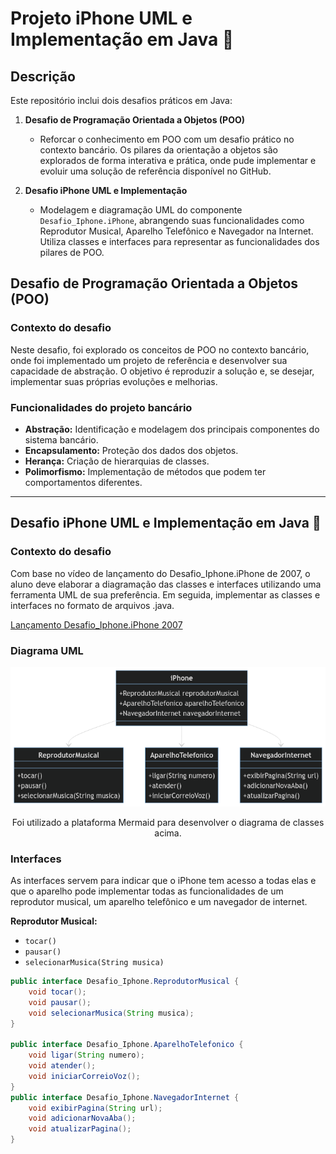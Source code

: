 # Projeto iPhone UML e Implementação em Java 📱

## Descrição

Este repositório inclui dois desafios práticos em Java:

1. **Desafio de Programação Orientada a Objetos (POO)**
    - Reforcar o conhecimento em POO com um desafio prático no contexto bancário. Os pilares da orientação a objetos são explorados de forma interativa e prática, onde pude implementar e evoluir uma solução de referência disponível no GitHub.
    
2. **Desafio iPhone UML e Implementação**
    - Modelagem e diagramação UML do componente `Desafio_Iphone.iPhone`, abrangendo suas funcionalidades como Reprodutor Musical, Aparelho Telefônico e Navegador na Internet. Utiliza classes e interfaces para representar as funcionalidades dos pilares de POO.

## Desafio de Programação Orientada a Objetos (POO)

### Contexto do desafio

Neste desafio, foi explorado os conceitos de POO no contexto bancário, onde foi implementado um projeto de referência e desenvolver sua capacidade de abstração. O objetivo é reproduzir a solução e, se desejar, implementar suas próprias evoluções e melhorias.

### Funcionalidades do projeto bancário

- **Abstração:** Identificação e modelagem dos principais componentes do sistema bancário.
- **Encapsulamento:** Proteção dos dados dos objetos.
- **Herança:** Criação de hierarquias de classes.
- **Polimorfismo:** Implementação de métodos que podem ter comportamentos diferentes.

---

## Desafio iPhone UML e Implementação em Java 📱

### Contexto do desafio

Com base no vídeo de lançamento do Desafio_Iphone.iPhone de 2007, o aluno deve elaborar a diagramação das classes e interfaces utilizando uma ferramenta UML de sua preferência. Em seguida, implementar as classes e interfaces no formato de arquivos .java.

[Lançamento Desafio_Iphone.iPhone 2007](https://www.youtube.com/watch?v=9ou608QQRq8) 

### Diagrama UML

![Diagrama UML](assets/UML-DiagramaDeClassesDoProjeto.png)
<p align="center">Foi utilizado a plataforma Mermaid para desenvolver o diagrama de classes acima.</p>

### Interfaces

As interfaces servem para indicar que o iPhone tem acesso a todas elas e que o aparelho pode implementar todas as funcionalidades de um reprodutor musical, um aparelho telefônico e um navegador de internet.

**Reprodutor Musical:**
- `tocar()`
- `pausar()`
- `selecionarMusica(String musica)`

```java
public interface Desafio_Iphone.ReprodutorMusical {
    void tocar();
    void pausar();
    void selecionarMusica(String musica);
}

public interface Desafio_Iphone.AparelhoTelefonico {
    void ligar(String numero);
    void atender();
    void iniciarCorreioVoz();
}
public interface Desafio_Iphone.NavegadorInternet {
    void exibirPagina(String url);
    void adicionarNovaAba();
    void atualizarPagina();
}
